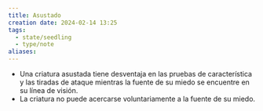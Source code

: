 ```yaml
---
title: Asustado
creation date: 2024-02-14 13:25
tags:
  - state/seedling
  - type/note
aliases:
---
```


- Una criatura asustada tiene desventaja en las pruebas de característica y las tiradas de ataque mientras la fuente de su miedo se encuentre en su línea de visión.
- La criatura no puede acercarse voluntariamente a la fuente de su miedo.